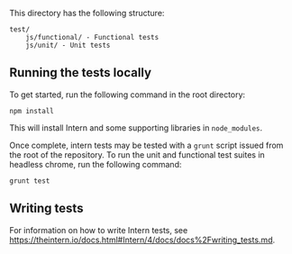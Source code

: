This directory has the following structure:
```
test/
    js/functional/ - Functional tests
    js/unit/ - Unit tests
```
## Running the tests locally

To get started, run the following command in the root directory:
```
npm install
```

This will install Intern and some supporting libraries in `node_modules`.

Once complete, intern tests may be tested with a `grunt` script issued
from the root of the repository. To run the unit and functional test suites in headless chrome, run the
following command:
```
grunt test
```

## Writing tests

For information on how to write Intern tests, see
https://theintern.io/docs.html#Intern/4/docs/docs%2Fwriting_tests.md.
